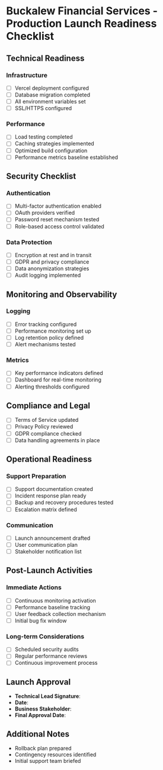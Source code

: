 # Buckalew Financial Services - Production Launch Readiness Checklist

## Technical Readiness
### Infrastructure
- [ ] Vercel deployment configured
- [ ] Database migration completed
- [ ] All environment variables set
- [ ] SSL/HTTPS configured

### Performance
- [ ] Load testing completed
- [ ] Caching strategies implemented
- [ ] Optimized build configuration
- [ ] Performance metrics baseline established

## Security Checklist
### Authentication
- [ ] Multi-factor authentication enabled
- [ ] OAuth providers verified
- [ ] Password reset mechanism tested
- [ ] Role-based access control validated

### Data Protection
- [ ] Encryption at rest and in transit
- [ ] GDPR and privacy compliance
- [ ] Data anonymization strategies
- [ ] Audit logging implemented

## Monitoring and Observability
### Logging
- [ ] Error tracking configured
- [ ] Performance monitoring set up
- [ ] Log retention policy defined
- [ ] Alert mechanisms tested

### Metrics
- [ ] Key performance indicators defined
- [ ] Dashboard for real-time monitoring
- [ ] Alerting thresholds configured

## Compliance and Legal
- [ ] Terms of Service updated
- [ ] Privacy Policy reviewed
- [ ] GDPR compliance checked
- [ ] Data handling agreements in place

## Operational Readiness
### Support Preparation
- [ ] Support documentation created
- [ ] Incident response plan ready
- [ ] Backup and recovery procedures tested
- [ ] Escalation matrix defined

### Communication
- [ ] Launch announcement drafted
- [ ] User communication plan
- [ ] Stakeholder notification list

## Post-Launch Activities
### Immediate Actions
- [ ] Continuous monitoring activation
- [ ] Performance baseline tracking
- [ ] User feedback collection mechanism
- [ ] Initial bug fix window

### Long-term Considerations
- [ ] Scheduled security audits
- [ ] Regular performance reviews
- [ ] Continuous improvement process

## Launch Approval
- **Technical Lead Signature**:
- **Date**:
- **Business Stakeholder**:
- **Final Approval Date**:

## Additional Notes
- Rollback plan prepared
- Contingency resources identified
- Initial support team briefed
